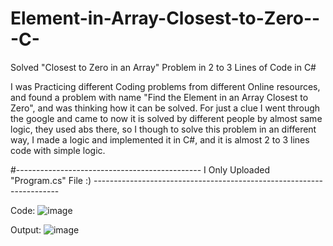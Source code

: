 # Element-in-Array-Closest-to-Zero---C-
Solved "Closest to Zero in an Array" Problem in 2 to 3 Lines of Code in C#

I was Practicing different Coding problems from different Online resources, and found a problem with name "Find the Element in an Array Closest to Zero", and was thinking how it can be solved. For just a clue I went through the google and came to now it is solved by different people by almost same logic, they used abs there, so I though to solve this problem in an different way, I made a logic and implemented it in C#, and it is almost 2 to 3 lines code with simple logic.

#---------------------------------------------- I Only Uploaded "Program.cs" File  :) ---------------------------------------------------------------------

Code:
![image](https://user-images.githubusercontent.com/100277795/227607506-ae77d4ce-bbfd-4ba6-8604-85d8b743e7b9.png)


Output:
![image](https://user-images.githubusercontent.com/100277795/227607661-d03d23c1-9f85-40c7-94c9-e94769e8bb9c.png)

